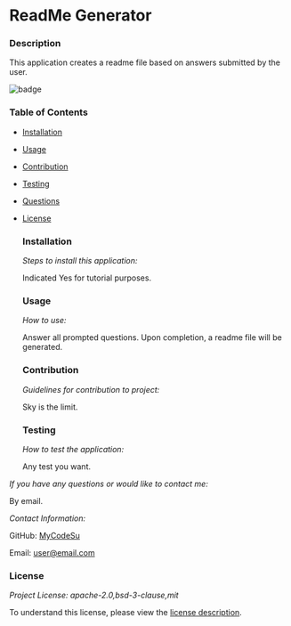 # ReadMe Generator

### Description

This application creates a readme file based on answers submitted by the user. 

![badge](https://img.shields.io/badge/license-lgpl-brightorange)
### Table of Contents
  * [Installation](#installation)
  * [Usage](#usage)
  * [Contribution](#contribution)
  * [Testing](#testing)
* [Questions](#questions)
* [License](#license)

  ### Installation

  _Steps to install this application:_

  Indicated Yes for tutorial purposes. 
  
  ### Usage

  _How to use:_

  Answer all prompted questions. Upon completion, a readme file will be generated. 
  
  ### Contribution

  _Guidelines for contribution to project:_

  Sky is the limit.
  
  ### Testing

  _How to test the application:_

  Any test you want. 

_If you have any questions or would like to contact me:_

By email.

_Contact Information:_

GitHub: [MyCodeSu](https://github.com/MyCodeSu)

Email: [user@email.com](mailto:user@email.com)

### License

_Project License: apache-2.0,bsd-3-clause,mit_

To understand this license, please view the [license description]( https://opensource.org/licenses#:~:text=GNU%20Library%20or%20%22Lesser%22%20General%20Public%20License%20(LGPL)).

